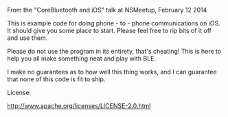 From the "CoreBluetooth and iOS" talk at NSMeetup, February 12 2014


This is example code for doing phone - to - phone communications on iOS.  It should give you some place to start.  Please feel free to rip bits of it off and use them.

Please do not use the program in its entirety, that's cheating!  This is here to help you all make something neat and play with BLE.

I make no guarantees as to how well this thing works, and I can guarantee that none of this code is fit to ship.

License:

http://www.apache.org/licenses/LICENSE-2.0.html
